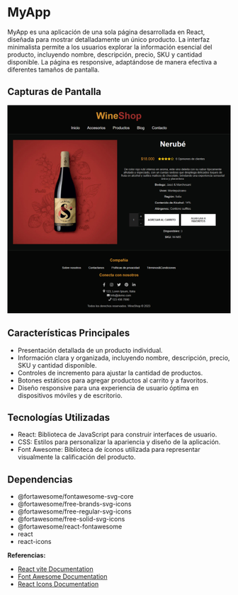 # MyApp

MyApp es una aplicación de una sola página desarrollada en React, diseñada para mostrar detalladamente un único producto. La interfaz minimalista permite a los usuarios explorar la información esencial del producto, incluyendo nombre, descripción, precio, SKU y cantidad disponible. La página es responsive, adaptándose de manera efectiva a diferentes tamaños de pantalla.

## Capturas de Pantalla
![Demo](./imagenWineShop.png)

## Características Principales
- Presentación detallada de un producto individual.
- Información clara y organizada, incluyendo nombre, descripción, precio, SKU y cantidad disponible.
- Controles de incremento para ajustar la cantidad de productos.
- Botones estáticos para agregar productos al carrito y a favoritos.
- Diseño responsive para una experiencia de usuario óptima en dispositivos móviles y de escritorio.

## Tecnologías Utilizadas
- React: Biblioteca de JavaScript para construir interfaces de usuario.
- CSS: Estilos para personalizar la apariencia y diseño de la aplicación.
- Font Awesome: Biblioteca de íconos utilizada para representar visualmente la calificación del producto.

## Dependencias
- @fortawesome/fontawesome-svg-core
- @fortawesome/free-brands-svg-icons
- @fortawesome/free-regular-svg-icons
- @fortawesome/free-solid-svg-icons
- @fortawesome/react-fontawesome
- react
- react-icons

**Referencias:**
- [React vite Documentation](https://vitejs.dev/)
- [Font Awesome Documentation](https://fontawesome.com/)
- [React Icons Documentation](https://react-icons.github.io/react-icons/)
